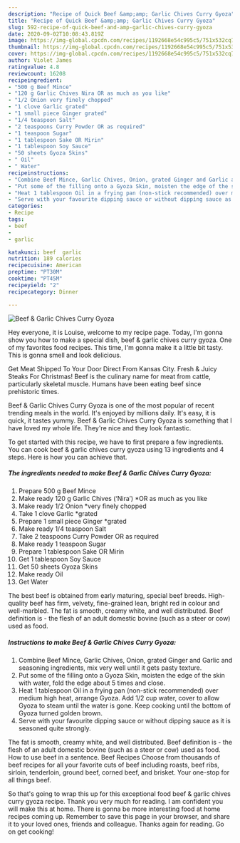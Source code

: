 ```yaml
---
description: "Recipe of Quick Beef &amp;amp; Garlic Chives Curry Gyoza"
title: "Recipe of Quick Beef &amp;amp; Garlic Chives Curry Gyoza"
slug: 592-recipe-of-quick-beef-and-amp-garlic-chives-curry-gyoza
date: 2020-09-02T10:08:43.819Z
image: https://img-global.cpcdn.com/recipes/1192668e54c995c5/751x532cq70/beef-garlic-chives-curry-gyoza-recipe-main-photo.jpg
thumbnail: https://img-global.cpcdn.com/recipes/1192668e54c995c5/751x532cq70/beef-garlic-chives-curry-gyoza-recipe-main-photo.jpg
cover: https://img-global.cpcdn.com/recipes/1192668e54c995c5/751x532cq70/beef-garlic-chives-curry-gyoza-recipe-main-photo.jpg
author: Violet James
ratingvalue: 4.8
reviewcount: 16208
recipeingredient:
- "500 g Beef Mince"
- "120 g Garlic Chives Nira OR as much as you like"
- "1/2 Onion very finely chopped"
- "1 clove Garlic grated"
- "1 small piece Ginger grated"
- "1/4 teaspoon Salt"
- "2 teaspoons Curry Powder OR as required"
- "1 teaspoon Sugar"
- "1 tablespoon Sake OR Mirin"
- "1 tablespoon Soy Sauce"
- "50 sheets Gyoza Skins"
- " Oil"
- " Water"
recipeinstructions:
- "Combine Beef Mince, Garlic Chives, Onion, grated Ginger and Garlic and seasoning ingredients, mix very well until it gets pasty texture."
- "Put some of the filling onto a Gyoza Skin, moisten the edge of the skin with water, fold the edge about 5 times and close."
- "Heat 1 tablespoon Oil in a frying pan (non-stick recommended) over medium high heat, arrange Gyoza. Add 1/2 cup water, cover to allow Gyoza to steam until the water is gone. Keep cooking until the bottom of Gyoza turned golden brown."
- "Serve with your favourite dipping sauce or without dipping sauce as it is seasoned quite strongly."
categories:
- Recipe
tags:
- beef
- 
- garlic

katakunci: beef  garlic 
nutrition: 189 calories
recipecuisine: American
preptime: "PT30M"
cooktime: "PT45M"
recipeyield: "2"
recipecategory: Dinner

---
```



![Beef &amp; Garlic Chives Curry Gyoza](https://img-global.cpcdn.com/recipes/1192668e54c995c5/751x532cq70/beef-garlic-chives-curry-gyoza-recipe-main-photo.jpg)

Hey everyone, it is Louise, welcome to my recipe page. Today, I'm gonna show you how to make a special dish, beef &amp; garlic chives curry gyoza. One of my favorites food recipes. This time, I'm gonna make it a little bit tasty. This is gonna smell and look delicious.

Get Meat Shipped To Your Door Direct From Kansas City. Fresh &amp; Juicy Steaks For Christmas! Beef is the culinary name for meat from cattle, particularly skeletal muscle. Humans have been eating beef since prehistoric times.

Beef &amp; Garlic Chives Curry Gyoza is one of the most popular of recent trending meals in the world. It's enjoyed by millions daily. It's easy, it is quick, it tastes yummy. Beef &amp; Garlic Chives Curry Gyoza is something that I have loved my whole life. They're nice and they look fantastic.


To get started with this recipe, we have to first prepare a few ingredients. You can cook beef &amp; garlic chives curry gyoza using 13 ingredients and 4 steps. Here is how you can achieve that.

<!--inarticleads1-->

##### The ingredients needed to make Beef &amp; Garlic Chives Curry Gyoza:

1. Prepare 500 g Beef Mince
1. Make ready 120 g Garlic Chives (‘Nira’) *OR as much as you like
1. Make ready 1/2 Onion *very finely chopped
1. Take 1 clove Garlic *grated
1. Prepare 1 small piece Ginger *grated
1. Make ready 1/4 teaspoon Salt
1. Take 2 teaspoons Curry Powder OR as required
1. Make ready 1 teaspoon Sugar
1. Prepare 1 tablespoon Sake OR Mirin
1. Get 1 tablespoon Soy Sauce
1. Get 50 sheets Gyoza Skins
1. Make ready  Oil
1. Get  Water


The best beef is obtained from early maturing, special beef breeds. High-quality beef has firm, velvety, fine-grained lean, bright red in colour and well-marbled. The fat is smooth, creamy white, and well distributed. Beef definition is - the flesh of an adult domestic bovine (such as a steer or cow) used as food. 

<!--inarticleads2-->

##### Instructions to make Beef &amp; Garlic Chives Curry Gyoza:

1. Combine Beef Mince, Garlic Chives, Onion, grated Ginger and Garlic and seasoning ingredients, mix very well until it gets pasty texture.
1. Put some of the filling onto a Gyoza Skin, moisten the edge of the skin with water, fold the edge about 5 times and close.
1. Heat 1 tablespoon Oil in a frying pan (non-stick recommended) over medium high heat, arrange Gyoza. Add 1/2 cup water, cover to allow Gyoza to steam until the water is gone. Keep cooking until the bottom of Gyoza turned golden brown.
1. Serve with your favourite dipping sauce or without dipping sauce as it is seasoned quite strongly.


The fat is smooth, creamy white, and well distributed. Beef definition is - the flesh of an adult domestic bovine (such as a steer or cow) used as food. How to use beef in a sentence. Beef Recipes Choose from thousands of beef recipes for all your favorite cuts of beef including roasts, beef ribs, sirloin, tenderloin, ground beef, corned beef, and brisket. Your one-stop for all things beef. 

So that's going to wrap this up for this exceptional food beef &amp; garlic chives curry gyoza recipe. Thank you very much for reading. I am confident you will make this at home. There is gonna be more interesting food at home recipes coming up. Remember to save this page in your browser, and share it to your loved ones, friends and colleague. Thanks again for reading. Go on get cooking!
